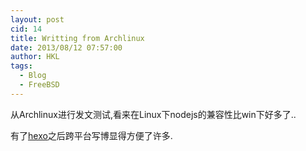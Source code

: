 ```yaml
---
layout: post
cid: 14
title: Writting from Archlinux
date: 2013/08/12 07:57:00
author: HKL
tags: 
  - Blog
  - FreeBSD
---
```



从Archlinux进行发文测试,看来在Linux下nodejs的兼容性比win下好多了..

有了[hexo](https://github.com/tommy351/hexo)之后跨平台写博显得方便了许多.